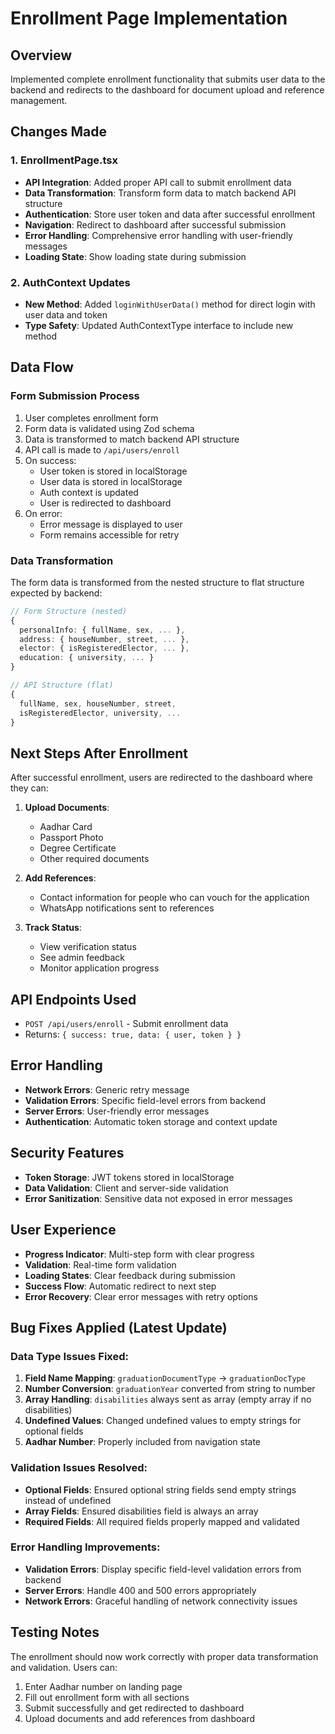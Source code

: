 # Enrollment Page Implementation

## Overview

Implemented complete enrollment functionality that submits user data to the backend and redirects to the dashboard for document upload and reference management.

## Changes Made

### 1. EnrollmentPage.tsx

- **API Integration**: Added proper API call to submit enrollment data
- **Data Transformation**: Transform form data to match backend API structure
- **Authentication**: Store user token and data after successful enrollment
- **Navigation**: Redirect to dashboard after successful submission
- **Error Handling**: Comprehensive error handling with user-friendly messages
- **Loading State**: Show loading state during submission

### 2. AuthContext Updates

- **New Method**: Added `loginWithUserData()` method for direct login with user data and token
- **Type Safety**: Updated AuthContextType interface to include new method

## Data Flow

### Form Submission Process

1. User completes enrollment form
2. Form data is validated using Zod schema
3. Data is transformed to match backend API structure
4. API call is made to `/api/users/enroll`
5. On success:
   - User token is stored in localStorage
   - User data is stored in localStorage
   - Auth context is updated
   - User is redirected to dashboard
6. On error:
   - Error message is displayed to user
   - Form remains accessible for retry

### Data Transformation

The form data is transformed from the nested structure to flat structure expected by backend:

```typescript
// Form Structure (nested)
{
  personalInfo: { fullName, sex, ... },
  address: { houseNumber, street, ... },
  elector: { isRegisteredElector, ... },
  education: { university, ... }
}

// API Structure (flat)
{
  fullName, sex, houseNumber, street,
  isRegisteredElector, university, ...
}
```

## Next Steps After Enrollment

After successful enrollment, users are redirected to the dashboard where they can:

1. **Upload Documents**:
   - Aadhar Card
   - Passport Photo
   - Degree Certificate
   - Other required documents

2. **Add References**:
   - Contact information for people who can vouch for the application
   - WhatsApp notifications sent to references

3. **Track Status**:
   - View verification status
   - See admin feedback
   - Monitor application progress

## API Endpoints Used

- `POST /api/users/enroll` - Submit enrollment data
- Returns: `{ success: true, data: { user, token } }`

## Error Handling

- **Network Errors**: Generic retry message
- **Validation Errors**: Specific field-level errors from backend
- **Server Errors**: User-friendly error messages
- **Authentication**: Automatic token storage and context update

## Security Features

- **Token Storage**: JWT tokens stored in localStorage
- **Data Validation**: Client and server-side validation
- **Error Sanitization**: Sensitive data not exposed in error messages

## User Experience

- **Progress Indicator**: Multi-step form with clear progress
- **Validation**: Real-time form validation
- **Loading States**: Clear feedback during submission
- **Success Flow**: Automatic redirect to next step
- **Error Recovery**: Clear error messages with retry options

## Bug Fixes Applied (Latest Update)

### Data Type Issues Fixed:

1. **Field Name Mapping**: `graduationDocumentType` → `graduationDocType`
2. **Number Conversion**: `graduationYear` converted from string to number
3. **Array Handling**: `disabilities` always sent as array (empty array if no disabilities)
4. **Undefined Values**: Changed undefined values to empty strings for optional fields
5. **Aadhar Number**: Properly included from navigation state

### Validation Issues Resolved:

- **Optional Fields**: Ensured optional string fields send empty strings instead of undefined
- **Array Fields**: Ensured disabilities field is always an array
- **Required Fields**: All required fields properly mapped and validated

### Error Handling Improvements:

- **Validation Errors**: Display specific field-level validation errors from backend
- **Server Errors**: Handle 400 and 500 errors appropriately
- **Network Errors**: Graceful handling of network connectivity issues

## Testing Notes

The enrollment should now work correctly with proper data transformation and validation. Users can:

1. Enter Aadhar number on landing page
2. Fill out enrollment form with all sections
3. Submit successfully and get redirected to dashboard
4. Upload documents and add references from dashboard
